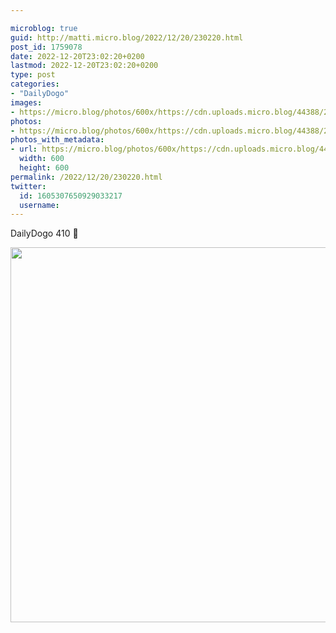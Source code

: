 ```yaml
---

microblog: true
guid: http://matti.micro.blog/2022/12/20/230220.html
post_id: 1759078
date: 2022-12-20T23:02:20+0200
lastmod: 2022-12-20T23:02:20+0200
type: post
categories:
- "DailyDogo"
images:
- https://micro.blog/photos/600x/https://cdn.uploads.micro.blog/44388/2022/257c221e40.jpg
photos:
- https://micro.blog/photos/600x/https://cdn.uploads.micro.blog/44388/2022/257c221e40.jpg
photos_with_metadata:
- url: https://micro.blog/photos/600x/https://cdn.uploads.micro.blog/44388/2022/257c221e40.jpg
  width: 600
  height: 600
permalink: /2022/12/20/230220.html
twitter:
  id: 1605307650929033217
  username:
---
```

DailyDogo 410 🐶

<img src="/media/uploads/2022/257c221e40.jpg" width="600" height="600" alt="" />

